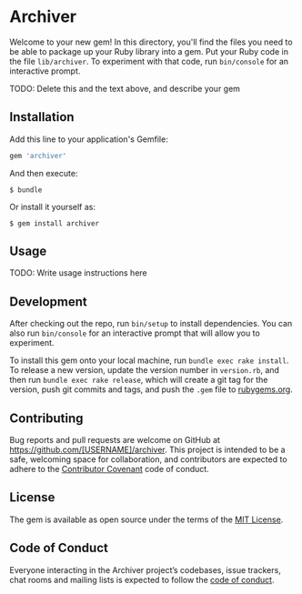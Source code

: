 # Archiver

Welcome to your new gem! In this directory, you'll find the files you need to be able to package up your Ruby library into a gem. Put your Ruby code in the file `lib/archiver`. To experiment with that code, run `bin/console` for an interactive prompt.

TODO: Delete this and the text above, and describe your gem

## Installation

Add this line to your application's Gemfile:

```ruby
gem 'archiver'
```

And then execute:

    $ bundle

Or install it yourself as:

    $ gem install archiver

## Usage

TODO: Write usage instructions here

## Development

After checking out the repo, run `bin/setup` to install dependencies. You can also run `bin/console` for an interactive prompt that will allow you to experiment.

To install this gem onto your local machine, run `bundle exec rake install`. To release a new version, update the version number in `version.rb`, and then run `bundle exec rake release`, which will create a git tag for the version, push git commits and tags, and push the `.gem` file to [rubygems.org](https://rubygems.org).

## Contributing

Bug reports and pull requests are welcome on GitHub at https://github.com/[USERNAME]/archiver. This project is intended to be a safe, welcoming space for collaboration, and contributors are expected to adhere to the [Contributor Covenant](http://contributor-covenant.org) code of conduct.

## License

The gem is available as open source under the terms of the [MIT License](https://opensource.org/licenses/MIT).

## Code of Conduct

Everyone interacting in the Archiver project’s codebases, issue trackers, chat rooms and mailing lists is expected to follow the [code of conduct](https://github.com/[USERNAME]/archiver/blob/master/CODE_OF_CONDUCT.md).
